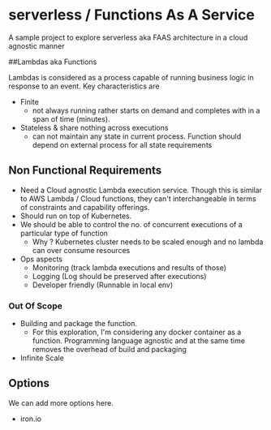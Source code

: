 # serverless / Functions As A Service

A sample project to explore serverless aka FAAS architecture in a cloud agnostic manner

##Lambdas aka Functions

Lambdas is considered as a process capable of running business logic in response to an event. Key characteristics are

* Finite
    * not always running rather starts on demand and completes with in a span of time (minutes).
* Stateless & share nothing across executions
    * can not maintain any state in current process. Function should depend on external process for all state requirements

## Non Functional Requirements
* Need a Cloud agnostic Lambda execution service. Though this is similar to AWS Lambda / Cloud functions, they can't interchangeable in terms of constraints and capability offerings.
* Should run on top of Kubernetes.
* We should be able to control the no. of concurrent executions of a particular type of function
    * Why ? Kubernetes cluster needs to be scaled enough and no lambda can over consume resources
* Ops aspects
    * Monitoring (track lambda executions and results of those)
    * Logging (Log should be preserved after executions)
    * Developer friendly (Runnable in local env)
    
### Out Of Scope
* Building and package the function.
    * For this exploration, I'm considering any docker container as a function. Programming language agnostic and at the same time removes the overhead of build and packaging
* Infinite Scale

## Options
We can add more options here. 
* iron.io
